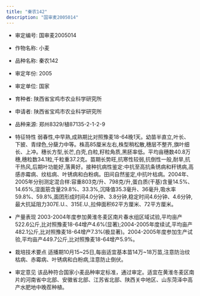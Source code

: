 ```yaml
---
title: "秦农142"
description: "国审麦2005014"
---
```

* 审定编号:  国审麦2005014

*  作物名称:  小麦

*  品种名称:  秦农142

*  审定年份:  2005

*  审定单位:  国家

* 育种者:  陕西省宝鸡市农业科学研究所

*  申请者:  陕西省宝鸡市农业科学研究所

*  品种来源:  郑州8329/植87135-2-1-2-9

*  特征特性
弱春性,中早熟,成熟期比对照豫麦18-64晚1天。幼苗半直立,叶长、下披、青绿色,分蘖力中等。株高85厘米左右,株型稍松散,穗层不整齐,旗叶细长、上冲。穗长方型,长芒,白壳,白粒,籽粒角质,黑胚率低。平均亩穗数40.8万穗,穗粒数34.1粒,千粒重37.2克。苗期长势旺,抗寒性较弱,抗倒性一般,耐旱,抗干热风,后期叶功能好,落黄好。接种抗病性鉴定:中抗至高抗条锈病和秆锈病,高感赤霉病、纹枯病、叶锈病和白粉病。田间自然鉴定,中抗叶枯病。2004年、2005年分别测定混合样:容重803克/升、798克/升,蛋白质(干基)含量14.5%、14.65%,湿面筋含量29.8%、33.3%,沉降值35.3毫升、36毫升,吸水率59.8%、59.8%,面团形成时间4.0分钟、3.8分钟,稳定时间4.6分钟、4.6分钟,最大抗延阻力307E.U.、315E.U.,拉伸面积62平方厘米、72平方厘米。

*  产量表现
2003-2004年度参加黄淮冬麦区南片春水组区域试验,平均亩产522.6公斤,比对照豫麦18-64增产4.6%(显著);2004-2005年度续试,平均亩产482.1公斤,比对照豫麦18-64增产7.3%(极显著)。2004-2005年度参加生产试验,平均亩产449.7公斤,比对照豫麦18-64增产5.9%。

*  栽培技术要点
适播期10月15~25日,每亩适宜基本苗14万~18万苗,注意防治纹枯病、赤霉病、叶锈病和白粉病,注意防止倒伏。

*  审定意见
该品种符合国家小麦品种审定标准，通过审定。适宜在黄淮冬麦区南片的河南省中北部、安徽省北部、江苏省北部、陕西关中地区、山东菏泽中高产水肥地中晚茬种植。
